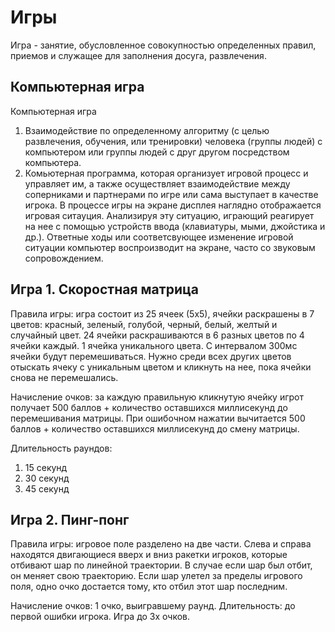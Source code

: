 Игры
======

Игра - занятие, обусловленное совокупностью определенных правил, приемов и служащее для заполнения досуга, развлечения.

## Компьютерная игра

Компьютерная игра
1. Взаимодействие по определенному алгоритму (с целью развлечения, обучения, или тренировки) человека (группы людей) с компьютером или группы людей с друг другом посредством компьютера.
2. Комьютерная программа, которая организует игровой процесс и управляет им, а также осуществляет взаимодействие между соперниками и партнерами по игре или сама выступает в качестве игрока. В процессе игры на экране дисплея наглядно отображается игровая ситауция. Анализируя эту ситуацию, играющий реагирует на нее с помощью устройств ввода (клавиатуры, мыми, джойстика и др.). Ответные ходы или соответсвующее изменение игровой ситуации компьютер воспроизводит на экране, часто со звуковым сопровождением. 

## Игра 1. Скоростная матрица

Правила игры: игра состоит из 25 ячеек (5х5), ячейки раскрашены в 7 цветов: красный, зеленый, голубой, черный, белый, желтый и случайный цвет. 24 ячейки раскрашиваются в 6 разных цветов по 4 ячейки каждый. 1 ячейка уникального цвета. С интервалом 300мс ячейки будут перемешиваться. Нужно среди всех других цветов отыскать ячеку с уникальным цветом и кликнуть на нее, пока ячейки снова не перемешались.

Начисление очков: за каждую правильную кликнутую ячейку игрот получает 500 баллов + количество оставшихся миллисекунд до перемешивания матрицы. При ошибочном нажатии вычитается 500 баллов + количество оставшихся миллисекунд до смену матрицы. 

Длительность раундов:
1. 15 секунд
2. 30 секунд
3. 45 секунд

## Игра 2. Пинг-понг
Правила игры: игровое поле разделено на две части. Слева и справа находятся двигающиеся вверх и вниз ракетки игроков, которые отбивают шар по линейной траектории. В случае если шар был отбит, он меняет свою траекторию. Если шар улетел за пределы игрового поля, одно очко достается тому, кто отбил этот шар последним.

Начисление очков: 1 очко, выигравшему раунд.
Длительность: до первой ошибки игрока. Игра до 3х очков.